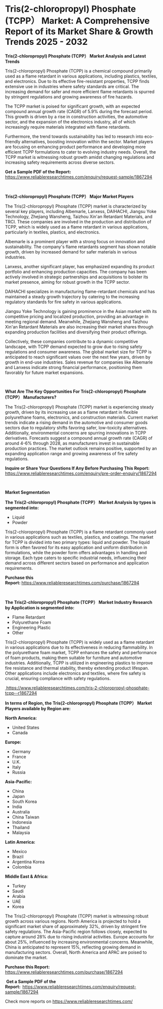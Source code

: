 <p><h1>Tris(2-chloropropyl) Phosphate (TCPP） Market: A Comprehensive Report of its Market Share & Growth Trends 2025 - 2032</h1></p><p><strong>Tris(2-chloropropyl) Phosphate (TCPP） Market Analysis and Latest Trends</strong></p>
<p><p>Tris(2-chloropropyl) Phosphate (TCPP) is a chemical compound primarily used as a flame retardant in various applications, including plastics, textiles, and electronics. Due to its effective fire-resistant properties, TCPP finds extensive use in industries where safety standards are critical. The increasing demand for safer and more efficient flame retardants is spurred by stringent regulations and growing awareness of fire hazards.</p><p>The TCPP market is poised for significant growth, with an expected compound annual growth rate (CAGR) of 5.9% during the forecast period. This growth is driven by a rise in construction activities, the automotive sector, and the expansion of the electronics industry, all of which increasingly require materials integrated with flame retardants. </p><p>Furthermore, the trend towards sustainability has led to research into eco-friendly alternatives, boosting innovation within the sector. Market players are focusing on enhancing product performance and developing more efficient TCPP formulations to cater to evolving industry needs. Overall, the TCPP market is witnessing robust growth amidst changing regulations and increasing safety requirements across diverse sectors.</p></p>
<p><strong>Get a Sample PDF of the Report:&nbsp;</strong> <a href="https://www.reliableresearchtimes.com/enquiry/request-sample/1867294?utm_campaign=2203&utm_medium=2&utm_source=Github&utm_content=ia&utm_term=27032025&utm_id=tris2-chloropropyl-phosphate-tcpp">https://www.reliableresearchtimes.com/enquiry/request-sample/1867294</a></p>
<p>&nbsp;</p>
<p><strong>Tris(2-chloropropyl) Phosphate (TCPP） Major Market Players</strong></p>
<p><p>The Tris(2-chloropropyl) Phosphate (TCPP) market is characterized by several key players, including Albemarle, Lanxess, DAIHACHI, Jiangsu Yoke Technology, Zhejiang Wansheng, Taizhou Xin'an Retardant Materials, and TRCI. These companies are involved in the production and distribution of TCPP, which is widely used as a flame retardant in various applications, particularly in textiles, plastics, and electronics. </p><p>Albemarle is a prominent player with a strong focus on innovation and sustainability. The company's flame retardants segment has shown notable growth, driven by increased demand for safer materials in various industries. </p><p>Lanxess, another significant player, has emphasized expanding its product portfolio and enhancing production capacities. The company has been actively involved in strategic partnerships and acquisitions to bolster its market presence, aiming for robust growth in the TCPP sector.</p><p>DAIHACHI specializes in manufacturing flame-retardant chemicals and has maintained a steady growth trajectory by catering to the increasing regulatory standards for fire safety in various applications. </p><p>Jiangsu Yoke Technology is gaining prominence in the Asian market with its competitive pricing and localized production, providing an advantage in meeting regional demand. Meanwhile, Zhejiang Wansheng and Taizhou Xin'an Retardant Materials are also increasing their market shares through expanding production facilities and diversifying their product offerings.</p><p>Collectively, these companies contribute to a dynamic competitive landscape, with TCPP demand expected to grow due to rising safety regulations and consumer awareness. The global market size for TCPP is anticipated to reach significant values over the next few years, driven by growth in end-use industries. Sales revenue for companies like Albemarle and Lanxess indicate strong financial performance, positioning them favorably for future market expansions.</p></p>
<p>&nbsp;</p>
<p><strong>What Are The Key Opportunities For Tris(2-chloropropyl) Phosphate (TCPP） Manufacturers?</strong></p>
<p><p>The Tris(2-chloropropyl) Phosphate (TCPP) market is experiencing steady growth, driven by its increasing use as a flame retardant in flexible polyurethane foams, electronics, and construction materials. Current market trends indicate a rising demand in the automotive and consumer goods sectors due to regulatory shifts favoring safer, low-toxicity alternatives. Additionally, environmental concerns are spurring innovations in TCPP derivatives. Forecasts suggest a compound annual growth rate (CAGR) of around 4-6% through 2028, as manufacturers invest in sustainable production practices. The market outlook remains positive, supported by an expanding application range and growing awareness of fire safety regulations.</p></p>
<p><strong>Inquire or Share Your Questions If Any Before Purchasing This Report:</strong> <a href="https://www.reliableresearchtimes.com/enquiry/pre-order-enquiry/1867294?utm_campaign=2203&utm_medium=2&utm_source=Github&utm_content=ia&utm_term=27032025&utm_id=tris2-chloropropyl-phosphate-tcpp">https://www.reliableresearchtimes.com/enquiry/pre-order-enquiry/1867294</a></p>
<p>&nbsp;</p>
<p><strong>Market Segmentation</strong></p>
<p><strong>The Tris(2-chloropropyl) Phosphate (TCPP） Market Analysis by types is segmented into:</strong></p>
<p><ul><li>Liquid</li><li>Powder</li></ul></p>
<p><p>Tris(2-chloropropyl) Phosphate (TCPP) is a flame retardant commonly used in various applications such as textiles, plastics, and coatings. The market for TCPP is divided into two primary types: liquid and powder. The liquid form is often favored for its easy application and uniform distribution in formulations, while the powder form offers advantages in handling and storage. Each type caters to specific industrial needs, influencing their demand across different sectors based on performance and application requirements.</p></p>
<p><strong>Purchase this Report:&nbsp;</strong><a href="https://www.reliableresearchtimes.com/purchase/1867294?utm_campaign=2203&utm_medium=2&utm_source=Github&utm_content=ia&utm_term=27032025&utm_id=tris2-chloropropyl-phosphate-tcpp">https://www.reliableresearchtimes.com/purchase/1867294</a></p>
<p>&nbsp;</p>
<p><strong>The Tris(2-chloropropyl) Phosphate (TCPP） Market Industry Research by Application is segmented into:</strong></p>
<p><ul><li>Flame Retardant</li><li>Polyurethane Foam</li><li>Engineering Plastic</li><li>Other</li></ul></p>
<p><p>Tris(2-chloropropyl) Phosphate (TCPP) is widely used as a flame retardant in various applications due to its effectiveness in reducing flammability. In the polyurethane foam market, TCPP enhances the safety and performance of foam products, making them suitable for furniture and automotive industries. Additionally, TCPP is utilized in engineering plastics to improve fire resistance and thermal stability, thereby extending product lifespan. Other applications include electronics and textiles, where fire safety is crucial, ensuring compliance with safety regulations.</p></p>
<p><a href="https://www.reliableresearchtimes.com/tris-2-chloropropyl-phosphate-tcpp--r1867294?utm_campaign=2203&utm_medium=2&utm_source=Github&utm_content=ia&utm_term=27032025&utm_id=tris2-chloropropyl-phosphate-tcpp">&nbsp;https://www.reliableresearchtimes.com/tris-2-chloropropyl-phosphate-tcpp--r1867294</a></p>
<p><strong>In terms of Region, the Tris(2-chloropropyl) Phosphate (TCPP） Market Players available by Region are:</strong></p>
<p>
    <p> <strong> North America: </strong>
        <ul>
            <li>United States</li>
            <li>Canada</li>
        </ul>
        </p> 
    <p> <strong> Europe: </strong>
        <ul>
            <li>Germany</li>
            <li>France</li>
            <li>U.K.</li>
            <li>Italy</li>
            <li>Russia</li>
        </ul>
        </p> 
    <p> <strong> Asia-Pacific: </strong>
        <ul>
            <li>China</li>
            <li>Japan</li>
            <li>South Korea</li>
            <li>India</li>
            <li>Australia</li>
            <li>China Taiwan</li>
            <li>Indonesia</li>
            <li>Thailand</li>
            <li>Malaysia</li>
        </ul>
        </p> 
    <p> <strong> Latin America: </strong>
        <ul>
            <li>Mexico</li>
            <li>Brazil</li>
            <li>Argentina Korea</li>
            <li>Colombia</li>
        </ul>
        </p> 
    <p> <strong> Middle East & Africa: </strong>
        <ul>
            <li>Turkey</li>
            <li>Saudi</li>
            <li>Arabia</li>
            <li>UAE</li>
            <li>Korea</li>
        </ul>
    </p>
    </p>
<p><p>The Tris(2-chloropropyl) Phosphate (TCPP) market is witnessing robust growth across various regions. North America is projected to hold a significant market share of approximately 32%, driven by stringent fire safety regulations. The Asia-Pacific region follows closely, expected to capture around 28% due to rising industrial activities. Europe accounts for about 25%, influenced by increasing environmental concerns. Meanwhile, China is anticipated to represent 15%, reflecting growing demand in manufacturing sectors. Overall, North America and APAC are poised to dominate the market.</p></p>
<p><strong>Purchase this Report: </strong><a href="https://www.reliableresearchtimes.com/purchase/1867294?utm_campaign=2203&utm_medium=2&utm_source=Github&utm_content=ia&utm_term=27032025&utm_id=tris2-chloropropyl-phosphate-tcpp">https://www.reliableresearchtimes.com/purchase/1867294</a></p>
<p>&nbsp;<strong>Get a Sample PDF of the Report:&nbsp;&nbsp;</strong><a href="https://www.reliableresearchtimes.com/enquiry/request-sample/1867294?utm_campaign=2203&utm_medium=2&utm_source=Github&utm_content=ia&utm_term=27032025&utm_id=tris2-chloropropyl-phosphate-tcpp">https://www.reliableresearchtimes.com/enquiry/request-sample/1867294</a></p>
<p><strong></strong></p>
<p>Check more reports on <a href="https://www.reliableresearchtimes.com/?utm_campaign=2203&utm_medium=2&utm_source=Github&utm_content=ia&utm_term=27032025&utm_id=tris2-chloropropyl-phosphate-tcpp">https://www.reliableresearchtimes.com/</a></p>